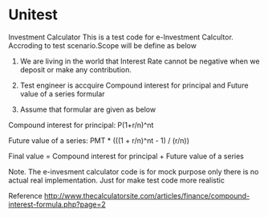 
# Unitest
Investment Calculator
This is a test code for e-Investment Calcultor. Accroding to test scenario.Scope will be define as below 

1. We are living in the world that Interest Rate cannot be negative when we deposit or make any contribution.

2. Test engineer is accquire Compound interest for principal and Future value of a series formular

3. Assume that formular are given as below

Compound interest for principal:
P(1+r/n)^nt

Future value of a series:
PMT * (((1 + r/n)^nt - 1) / (r/n))

Final value  = Compound interest for principal + Future value of a series

Note. The e-invesment calculator code is for mock purpose only there is no actual real implementation. Just for make test code more realistic

Reference 
http://www.thecalculatorsite.com/articles/finance/compound-interest-formula.php?page=2
